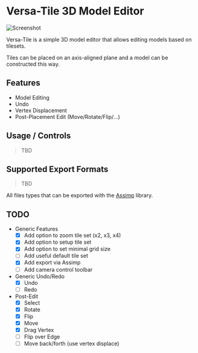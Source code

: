# Versa-Tile 3D Model Editor

![Screenshot](https://puu.sh/wJfE6/1dc735ea5f.png)

Versa-Tile is a simple 3D model editor that allows
editing models based on tilesets.

Tiles can be placed on an axis-aligned plane and a
model can be constructed this way.

## Features

- Model Editing
- Undo
- Vertex Displacement
- Post-Placement Edit (Move/Rotate/Flip/…)

## Usage / Controls
> TBD

## Supported Export Formats
> TBD

All files types that can be exported with the [Assimp](http://assimp.sourceforge.net/) library.

## TODO

- Generic Features
	- [x] Add option to zoom tile set (x2, x3, x4)
	- [x] Add option to setup tile set
	- [x] Add option to set minimal grid size
	- [ ] Add useful default tile set
	- [x] Add export via Assimp
	- [ ] Add camera control toolbar
	
- Generic Undo/Redo
	- [x] Undo
	- [ ] Redo

- Post-Edit
	- [x] Select
	- [x] Rotate
	- [x] Flip
	- [x] Move
	- [x] Drag Vertex
	- [ ] Flip over Edge
	- [ ] Move back/forth (use vertex displace)